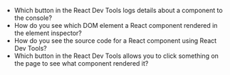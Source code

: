 * Which button in the React Dev Tools logs details about a component to the console?
* How do you see which DOM element a React component rendered in the element inspector?
* How do you see the source code for a React component using React Dev Tools?
* Which button in the React Dev Tools allows you to click something on the page to see what component rendered it?
